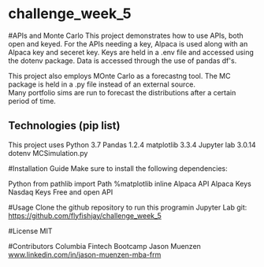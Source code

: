 # challenge_week_5
#APIs and Monte Carlo 
This project demonstrates how to use APIs, both open and keyed.  For the APIs needing a key, Alpaca is used along with an 
Alpaca key and seceret key.  Keys are held in a .env file and accessed using the dotenv package.  Data is accessed 
through the use of pandas df's.

This project also employs MOnte Carlo as a forecastng tool.  The MC package is held in a .py file instead of an external source.  
Many portfolio sims are run to forecast the distributions after a certain period of time.  


## Technologies (pip list)
This project uses Python 3.7
Pandas 1.2.4
matplotlib 3.3.4
Jupyter lab 3.0.14
dotenv
MCSimulation.py


#Installation Guide
Make sure to install the following dependencies:

Python 
from pathlib import Path
%matplotlib inline 
Alpaca API 
Alpaca Keys 
Nasdaq Keys 
Free and open API



#Usage
Clone the github repository to run this programin Jupyter Lab 
git:  https://github.com/flyfishjay/challenge_week_5


#License
MIT

#Contributors 
Columbia Fintech Bootcamp
Jason Muenzen www.linkedin.com/in/jason-muenzen-mba-frm
